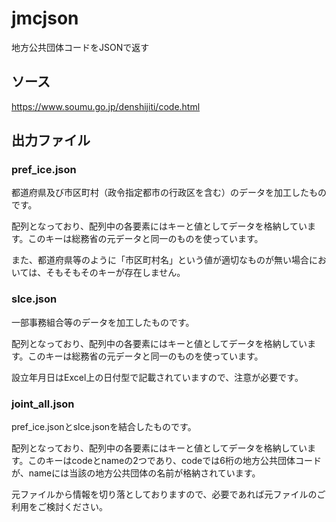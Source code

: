 # jmcjson
地方公共団体コードをJSONで返す

## ソース
https://www.soumu.go.jp/denshijiti/code.html

## 出力ファイル

### pref_ice.json
都道府県及び市区町村（政令指定都市の行政区を含む）のデータを加工したものです。

配列となっており、配列中の各要素にはキーと値としてデータを格納しています。このキーは総務省の元データと同一のものを使っています。

また、都道府県等のように「市区町村名」という値が適切なものが無い場合においては、そもそもそのキーが存在しません。

### slce.json
一部事務組合等のデータを加工したものです。

配列となっており、配列中の各要素にはキーと値としてデータを格納しています。このキーは総務省の元データと同一のものを使っています。

設立年月日はExcel上の日付型で記載されていますので、注意が必要です。

### joint_all.json
pref_ice.jsonとslce.jsonを結合したものです。

配列となっており、配列中の各要素にはキーと値としてデータを格納しています。このキーはcodeとnameの2つであり、codeでは6桁の地方公共団体コードが、nameには当該の地方公共団体の名前が格納されています。

元ファイルから情報を切り落としておりますので、必要であれば元ファイルのご利用をご検討ください。
